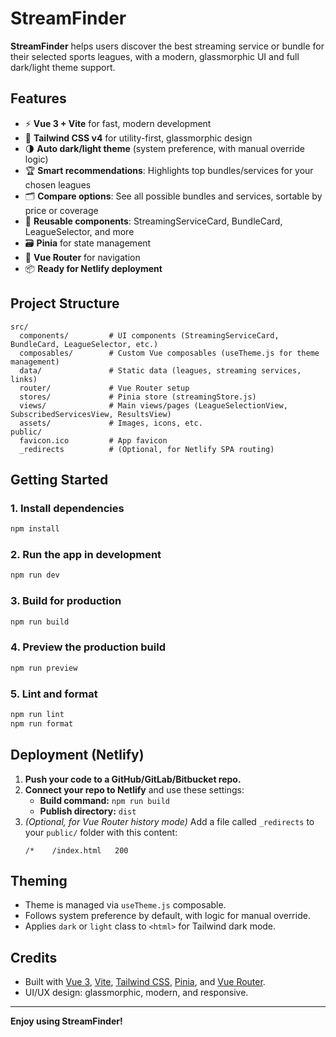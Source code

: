 # StreamFinder

**StreamFinder** helps users discover the best streaming service or bundle for their selected sports leagues, with a modern, glassmorphic UI and full dark/light theme support.

## Features

- ⚡ **Vue 3 + Vite** for fast, modern development
- 🎨 **Tailwind CSS v4** for utility-first, glassmorphic design
- 🌗 **Auto dark/light theme** (system preference, with manual override logic)
- 🏆 **Smart recommendations**: Highlights top bundles/services for your chosen leagues
- 🗂️ **Compare options**: See all possible bundles and services, sortable by price or coverage
- 🧩 **Reusable components**: StreamingServiceCard, BundleCard, LeagueSelector, and more
- 🗃️ **Pinia** for state management
- 🔗 **Vue Router** for navigation
- 📦 **Ready for Netlify deployment**

## Project Structure

```
src/
  components/         # UI components (StreamingServiceCard, BundleCard, LeagueSelector, etc.)
  composables/        # Custom Vue composables (useTheme.js for theme management)
  data/               # Static data (leagues, streaming services, links)
  router/             # Vue Router setup
  stores/             # Pinia store (streamingStore.js)
  views/              # Main views/pages (LeagueSelectionView, SubscribedServicesView, ResultsView)
  assets/             # Images, icons, etc.
public/
  favicon.ico         # App favicon
  _redirects          # (Optional, for Netlify SPA routing)
```

## Getting Started

### 1. Install dependencies

```sh
npm install
```

### 2. Run the app in development

```sh
npm run dev
```

### 3. Build for production

```sh
npm run build
```

### 4. Preview the production build

```sh
npm run preview
```

### 5. Lint and format

```sh
npm run lint
npm run format
```

## Deployment (Netlify)

1. **Push your code to a GitHub/GitLab/Bitbucket repo.**
2. **Connect your repo to Netlify** and use these settings:
   - **Build command:** `npm run build`
   - **Publish directory:** `dist`
3. _(Optional, for Vue Router history mode)_
   Add a file called `_redirects` to your `public/` folder with this content:
   ```
   /*    /index.html   200
   ```

## Theming

- Theme is managed via `useTheme.js` composable.
- Follows system preference by default, with logic for manual override.
- Applies `dark` or `light` class to `<html>` for Tailwind dark mode.

## Credits

- Built with [Vue 3](https://vuejs.org/), [Vite](https://vitejs.dev/), [Tailwind CSS](https://tailwindcss.com/), [Pinia](https://pinia.vuejs.org/), and [Vue Router](https://router.vuejs.org/).
- UI/UX design: glassmorphic, modern, and responsive.

---

**Enjoy using StreamFinder!**
